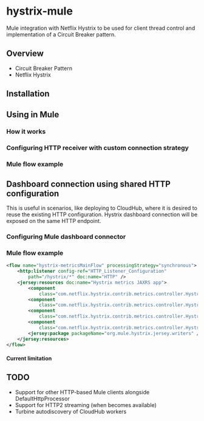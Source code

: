 # hystrix-mule
Mule integration with Netflix Hystrix to be used for client thread control and implementation of a Circuit Breaker pattern.

## Overview
- Circuit Breaker Pattern
- Netflix Hystrix

## Installation

## Using in Mule
### How it works

### Configuring HTTP receiver with custom connection strategy

### Mule flow example

## Dashboard connection using shared HTTP configuration
This is useful in scenarios, like deploying to CloudHub, where it is desired to reuse the existing HTTP configuration. Hystrix dashboard connection will be exposed on the same HTTP endpoint.

### Configuring Mule dashboard connector

### Mule flow example
```xml
<flow name="hystrix-metricsMainFlow" processingStrategy="synchronous">
	<http:listener config-ref="HTTP_Listener_Configuration"
		path="/hystrix/*" doc:name="HTTP" />
	<jersey:resources doc:name="Hystrix metrics JAXRS app">
		<component
			class="com.netflix.hystrix.contrib.metrics.controller.HystrixConfigSseController" />
		<component
			class="com.netflix.hystrix.contrib.metrics.controller.HystrixMetricsStreamController" />
		<component
			class="com.netflix.hystrix.contrib.metrics.controller.HystrixRequestEventsSseController" />
		<component
			class="com.netflix.hystrix.contrib.metrics.controller.HystrixUtilizationSseController" />
		<jersey:package packageName="org.mule.hystrix.jersey.writers" />
	</jersey:resources>
</flow>
```
#### Current limitation

## TODO
- Support for other HTTP-based Mule clients alongside DefaultHttpProcessor
- Support for HTTP2 streaming (when becomes available)
- Turbine autodiscovery of CloudHub workers
